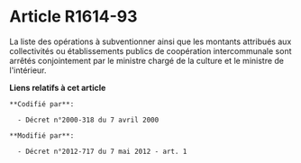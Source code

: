 # Article R1614-93

La liste des opérations à subventionner ainsi que les montants attribués aux collectivités ou établissements publics de
coopération intercommunale sont arrêtés conjointement par le ministre chargé de la culture et le ministre de l'intérieur.

**Liens relatifs à cet article**

	**Codifié par**:

	  - Décret n°2000-318 du 7 avril 2000

	**Modifié par**:

	  - Décret n°2012-717 du 7 mai 2012 - art. 1
